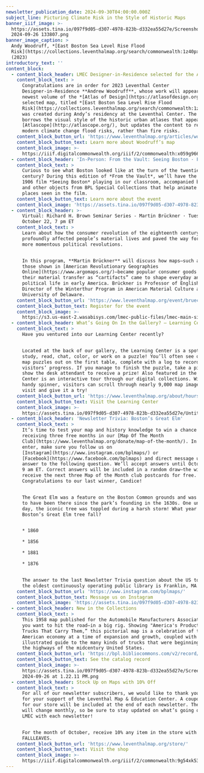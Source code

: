```yaml
---
newsletter_publication_date: 2024-09-30T04:00:00.000Z
subject_line: Picturing Climate Risk in the Style of Historic Maps
banner_iiif_image: >-
  https://assets.tina.io/097f9d05-d307-4978-823b-d332ea55d27e/Screenshot
  2024-09-26 133807.png
banner_image_caption: >
  Andy Woodruff, *[East Boston Sea Level Rise Flood
  Risk](https://collections.leventhalmap.org/search/commonwealth:1z40px27t)*
  (2023)
introductory_text: ''
content_block:
  - content_block_header: LMEC Designer-in-Residence selected for the Atlas of Design
    content_block_text: >
      Congratulations are in order for 2023 Leventhal Center
      Designer-in-Residence **Andrew Woodruff**, whose work will appear in the
      newest volume of the *[Atlas of Design](https://atlasofdesign.org/)*. The
      selected map, titled *[East Boston Sea Level Rise Flood
      Risk](https://collections.leventhalmap.org/search/commonwealth:1z40px27t)*,
      was created during Andy’s residency at the Leventhal Center. The map
      borrows the visual style of the historic urban atlases that appear in
      [Atlascope](http://atlascope.org/), but updates the content to reflect
      modern climate change flood risks, rather than fire risks.
    content_block_button_url: 'https://www.leventhalmap.org/articles/woodruff-map-interactive/'
    content_block_button_text: Learn more about Woodruff’s map
    content_block_image: >-
      https://iiif.digitalcommonwealth.org/iiif/2/commonwealth:x059g9662/full/,1200/0/default.jpg
  - content_block_header: 'In-Person: From the Vault: Seeing Boston · Friday, October 11, 2-4 pm ET'
    content_block_text: >
      Curious to see what Boston looked like at the turn of the twentieth
      century? During this edition of *From the Vault*, we’ll have the iconic
      1906 film *Seeing Boston* playing in our classroom, accompanied by maps
      and other objects from BPL Special Collections that help animate the
      places seen in the film.
    content_block_button_text: Learn more about the event
    content_block_image: 'https://assets.tina.io/097f9d05-d307-4978-823b-d332ea55d27e/image (15).png'
  - content_block_header: >-
      Virtual: Richard H. Brown Seminar Series - Martin Brückner · Tuesday,
      October 22, 7 pm ET
    content_block_text: >
      Learn about how the consumer revolution of the eighteenth century
      profoundly affected people’s material lives and paved the way for other
      more momentous political revolutions.


      In this program, **Martin Brückner** will discuss how maps—such as many of
      those shown in [American Revolutionary Geographies
      Online](https://www.argomaps.org/)—became popular consumer goods and how
      their material transfer as “cartifacts” came to shape everyday and
      political life in early America. Brückner is Professor of English and
      Director of the Winterthur Program in American Material Culture at the
      University of Delaware.
    content_block_button_url: 'https://www.leventhalmap.org/event/brueckner-love-of-maps/'
    content_block_button_text: Register for the event
    content_block_image: >-
      https://s3.us-east-2.wasabisys.com/lmec-public-files/lmec-main-site-static-assets/events/Martin_Brückner_01.jpg
  - content_block_header: What’s Going On In the Gallery? — Learning Center
    content_block_text: >
      Have you ventured into our Learning Center recently? 


      Located at the back of our gallery, the Learning Center is a spot to
      study, read, chat, color, or work on a puzzle! You’ll often see one of our
      map puzzles out on the first table, complete with a log to record
      visitors’ progress. If you manage to finish the puzzle, take a picture and
      show the desk attendant to receive a prize! Also featured in the Learning
      Center is an interactive tour through our digital collections. With the
      handy spinner, visitors can scroll through nearly 9,000 map images. Come
      visit and give it a try!
    content_block_button_url: 'https://www.leventhalmap.org/about/hours-directions/'
    content_block_button_text: Visit the Learning Center
    content_block_image: >-
      https://assets.tina.io/097f9d05-d307-4978-823b-d332ea55d27e/Untitled%20(19).png
  - content_block_header: 'Newsletter Trivia: Boston’s Great Elm'
    content_block_text: >
      It’s time to test your map and history knowledge to win a chance of
      receiving three free months in our [Map Of The Month
      Club](https://www.leventhalmap.org/donate/map-of-the-month/). In order to
      enter, make sure you follow us on
      [Instagram](https://www.instagram.com/bplmaps/) or
      [Facebook](https://www.facebook.com/bplmaps) and direct message us the
      answer to the following question. We’ll accept answers until October 7 at
      9 am ET. Correct answers will be included in a random draw—the winner will
      receive the next three Map of the Month club postcards for free.
      Congratulations to our last winner, Candice!


      The Great Elm was a feature on the Boston Common grounds and was estimated
      to have been there since the park’s founding in the 1630s. One unfortunate
      day, the iconic tree was toppled during a harsh storm! What year did
      Boston’s Great Elm tree fall?


      * 1860

      * 1856

      * 1881

      * 1876


      The answer to the last Newsletter Trivia question about the US town with
      the oldest continuously operating public library is Franklin, MA.
    content_block_button_url: 'https://www.instagram.com/bplmaps/'
    content_block_button_text: Message us on Instagram
    content_block_image: 'https://assets.tina.io/097f9d05-d307-4978-823b-d332ea55d27e/Great Elm.png'
  - content_block_header: New in the Collections
    content_block_text: >
      This 1958 map published for the Automobile Manufacturers Association makes
      you want to hit the road—in a big rig. Showing "America's Products and the
      Trucks That Carry Them,” this pictorial map is a celebration of the
      American economy at a time of expansion and growth, coupled with an
      illustrated guide to the many kinds of trucks that were beginning to fill
      the highways of the midcentury United States.
    content_block_button_url: 'https://bpl.bibliocommons.com/v2/record/S75C8919287'
    content_block_button_text: See the catalog record
    content_block_image: >-
      https://assets.tina.io/097f9d05-d307-4978-823b-d332ea55d27e/Screenshot
      2024-09-26 at 1.22.11 PM.png
  - content_block_header: Stock Up on Maps with 10% Off
    content_block_text: >
      For all of our newsletter subscribers, we would like to thank you so much
      for your support of the Leventhal Map & Education Center. A coupon code
      for our store will be included at the end of each newsletter. The code
      will change monthly, so be sure to stay updated on what’s going on at the
      LMEC with each newsletter!


      For the month of October, receive 10% any item in the store with the code
      FALLLEAVES.
    content_block_button_url: 'https://www.leventhalmap.org/store/'
    content_block_button_text: Visit the shop
    content_block_image: >-
      https://iiif.digitalcommonwealth.org/iiif/2/commonwealth:9g54xk53j/full/,1600/0/default.jpg
---
```


